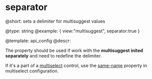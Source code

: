 separator
=============

@short: sets a delimiter for multisuggest values

@type: string
@example:
{ view:"multisuggest", separator:true }

@template:	api_config
@descr:

The property should be used if work with the **multisuggest inited separately** and need to redefine the delimiter. 

If it's a part of a [multiselect](api/refs/ui.multiselect.md) control, use the [same-name](api/ui.multiselect_separator_config.md) property in multiselect configuration.



